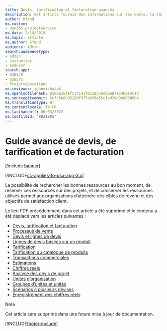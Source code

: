 ```yaml
---
title: Devis, tarification et facturation avancés
description: Cet article fournit des informations sur les devis, la facturation et la tarification dans Project Service Automation.
author: kfend
ms.custom:
- dyn365-projectservice
ms.date: 2/14/2019
ms.topic: article
ms.author: kfend
audience: Admin
search.audienceType:
- admin
- customizer
- enduser
search.app:
- D365CE
- D365PS
- ProjectOperations
ms.reviewer: johnmichalak
ms.openlocfilehash: 8106a18fefc34141fdc5d350c60e87ec4b2a4c1d
ms.sourcegitcommit: 6cfc50d89528df977a8f6a55c1ad39d99800d9b4
ms.translationtype: HT
ms.contentlocale: fr-FR
ms.lasthandoff: 06/03/2022
ms.locfileid: "8921805"
---
```

# <a name="advanced-quoting-pricing-and-billing-guide"></a>Guide avancé de devis, de tarification et de facturation

[!include [banner](../../includes/psa-now-project-operations.md)]

[!INCLUDE[cc-applies-to-psa-app-3.x](../../includes/cc-applies-to-psa-app-3x.md)]

La possibilité de rechercher les bonnes ressources au bon moment, de réserver ces ressources sur des projets, et de conserver les ressources utilisés permet aux organisations d’atteindre des cibles de revenu et des objectifs de satisfaction client. 

Le lien PDF précédemment dans cet article a été supprimé et le contenu a été déplacé vers les articles suivantes :

- [Devis, tarification et facturation](../quote-bill-price.md)
- [Processus de vente](../basic-sales-process.md)
- [Devis et lignes de devis](../basic-quote-lines.md)
- [Lignes de devis basées sur un produit](../product-based-quote-lines.md)
- [Tarification](../basic-pricing.md)
- [Tarification du catalogue de produits](../product-catalog-pricing.md)
- [Transactions commerciales](../basic-business-transactions.md)
- [Estimations](../estimates.md)
- [Chiffres réels](../actuals.md)
- [Analyse des devis de projet](../basic-analyzing-quotes.md)
- [Unités d’organisation](../advanced-organizational.md)
- [Groupes d’unités et unités](../advanced-units.md)
- [Scénarios à plusieurs devises](../advanced-currency.md)
- [Enregistrement des chiffres réels](../advanced-actuals.md)

> [!NOTE]
> Cet article sera supprimé dans une future mise à jour de documentation. 


[!INCLUDE[footer-include](../../includes/footer-banner.md)]
